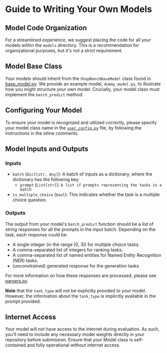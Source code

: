 # Guide to Writing Your Own Models

## Model Code Organization
For a streamlined experience, we suggest placing the code for all your models within the `models` directory. This is a recommendation for organizational purposes, but it's not a strict requirement.

## Model Base Class
Your models should inherit from the `ShopBenchBaseModel` class found in [base_model.py](base_model.py). We provide an example model, `dummy_model.py`, to illustrate how you might structure your own model. Crucially, your model class must implement the `batch_predict` method.

## Configuring Your Model
To ensure your model is recognized and utilized correctly, please specify your model class name in the [`user_config.py`](user_config.py) file, by following the instructions in the inline comments.

## Model Inputs and Outputs

### Inputs
- `batch` (`Dict[str, Any]`): A batch of inputs as a dictionary, where the dictionary has the following key:
    - `prompt` (`List[str]`): `A list if prompts representing the tasks in a batch`
- `is_multiple_choice` (`bool`): This indicates whether the task is a multiple choice question.

### Outputs

The output from your model's `batch_predict` function should be a list of string responses for all the prompts in the input batch.
Depending on the task, each response could be:
- A single integer (in the range [0, 3]) for multiple choice tasks.
- A comma-separated list of integers for ranking tasks.
- A comma-separated list of named entities for Named Entity Recognition (NER) tasks.
- (unconstrained) generated response for the generation tasks

For more information on how these responses are processed, please see [parsers.py](../parsers.py).


**Note** that the `task_type` will not be explicitly provided to your model. However, the information about the `task_type` is implicitly available in the prompt provided.

## Internet Access
Your model will not have access to the internet during evaluation. As such, you'll need to include any necessary model weights directly in your repository before submission. Ensure that your Model class is self-contained and fully operational without internet access.
